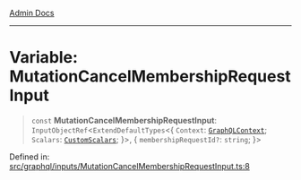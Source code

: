 [Admin Docs](/)

***

# Variable: MutationCancelMembershipRequestInput

> `const` **MutationCancelMembershipRequestInput**: `InputObjectRef`\<`ExtendDefaultTypes`\<\{ `Context`: [`GraphQLContext`](../../../context/type-aliases/GraphQLContext.md); `Scalars`: [`CustomScalars`](../../../scalars/type-aliases/CustomScalars.md); \}\>, \{ `membershipRequestId?`: `string`; \}\>

Defined in: [src/graphql/inputs/MutationCancelMembershipRequestInput.ts:8](https://github.com/gautam-divyanshu/talawa-api/blob/441b833d91882cfef7272c118419933afe47f7b6/src/graphql/inputs/MutationCancelMembershipRequestInput.ts#L8)

